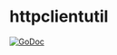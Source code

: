 # httpclientutil

[![GoDoc](https://godoc.org/github.com/lufia/httpclientutil?status.svg)](https://godoc.org/github.com/lufia/httpclientutil)
